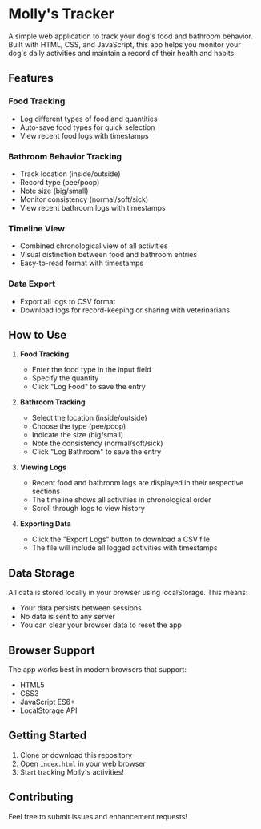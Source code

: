 # Molly's Tracker

A simple web application to track your dog's food and bathroom behavior. Built with HTML, CSS, and JavaScript, this app helps you monitor your dog's daily activities and maintain a record of their health and habits.

## Features

### Food Tracking
- Log different types of food and quantities
- Auto-save food types for quick selection
- View recent food logs with timestamps

### Bathroom Behavior Tracking
- Track location (inside/outside)
- Record type (pee/poop)
- Note size (big/small)
- Monitor consistency (normal/soft/sick)
- View recent bathroom logs with timestamps

### Timeline View
- Combined chronological view of all activities
- Visual distinction between food and bathroom entries
- Easy-to-read format with timestamps

### Data Export
- Export all logs to CSV format
- Download logs for record-keeping or sharing with veterinarians

## How to Use

1. **Food Tracking**
   - Enter the food type in the input field
   - Specify the quantity
   - Click "Log Food" to save the entry

2. **Bathroom Tracking**
   - Select the location (inside/outside)
   - Choose the type (pee/poop)
   - Indicate the size (big/small)
   - Note the consistency (normal/soft/sick)
   - Click "Log Bathroom" to save the entry

3. **Viewing Logs**
   - Recent food and bathroom logs are displayed in their respective sections
   - The timeline shows all activities in chronological order
   - Scroll through logs to view history

4. **Exporting Data**
   - Click the "Export Logs" button to download a CSV file
   - The file will include all logged activities with timestamps

## Data Storage

All data is stored locally in your browser using localStorage. This means:
- Your data persists between sessions
- No data is sent to any server
- You can clear your browser data to reset the app

## Browser Support

The app works best in modern browsers that support:
- HTML5
- CSS3
- JavaScript ES6+
- LocalStorage API

## Getting Started

1. Clone or download this repository
2. Open `index.html` in your web browser
3. Start tracking Molly's activities!

## Contributing

Feel free to submit issues and enhancement requests!